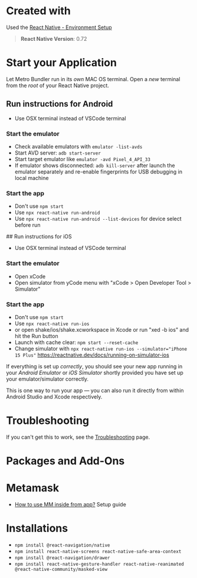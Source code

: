 # Created with

Used the [React Native - Environment Setup](https://reactnative.dev/docs/environment-setup?guide=native&package-manager=npm)

>**React Native Version**: 0.72

# Start your Application
Let Metro Bundler run in its _own_ MAC OS terminal. Open a _new_ terminal from the _root_ of your React Native project.

## Run instructions for Android
- Use OSX terminal instead of VSCode terminal

### Start the emulator
- Check available emulators with `emulator -list-avds`
- Start AVD server: `adb start-server`
- Start target emulator like `emulator -avd Pixel_4_API_33`
- If emulator shows disconnected: `adb kill-server` after launch the emulator separately and re-enable fingerprints for USB debugging in local machine

### Start the app
- Don't use `npm start`
- Use `npx react-native run-android`
- Use `npx react-native run-android --list-devices` for device select before run

## Run instructions for iOS
- Use OSX terminal instead of VSCode terminal

### Start the emulator
- Open xCode
- Open simulator from yCode menu with "xCode > Open Developer Tool > Simulator"

### Start the app
- Don't use `npm start`
- Use `npx react-native run-ios`
- or open shake/ios/shake.xcworkspace in Xcode or run "xed -b ios" and hit the Run button
- Launch with cache clear: `npm start --reset-cache`
- Change simulator with `npx react-native run-ios --simulator="iPhone 15 Plus"` https://reactnative.dev/docs/running-on-simulator-ios

If everything is set up _correctly_, you should see your new app running in your _Android Emulator_ or _iOS Simulator_ shortly provided you have set up your emulator/simulator correctly.

This is one way to run your app — you can also run it directly from within Android Studio and Xcode respectively.

# Troubleshooting

If you can't get this to work, see the [Troubleshooting](https://reactnative.dev/docs/troubleshooting) page.

# Packages and Add-Ons

# Metamask
- [How to use MM inside from app?](https://docs.metamask.io/wallet/how-to/connect/set-up-sdk/javascript/react-native/) Setup guide

# Installations

- `npm install @react-navigation/native`
- `npm install react-native-screens react-native-safe-area-context`
- `npm install @react-navigation/drawer`
- `npm install react-native-gesture-handler react-native-reanimated @react-native-community/masked-view`




